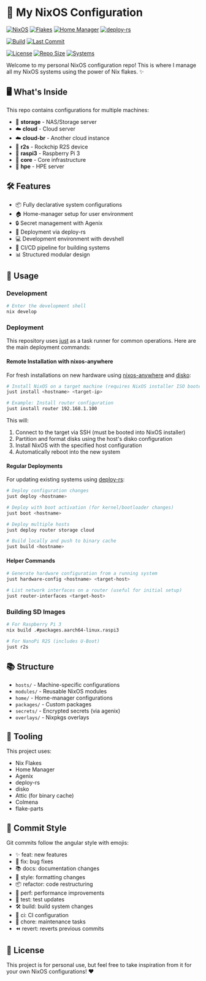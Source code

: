 # 🚀 My NixOS Configuration

<!-- System -->
[![NixOS](https://img.shields.io/badge/NixOS-Unstable-blue.svg)](https://nixos.org)
[![Flakes](https://img.shields.io/badge/Flakes-Enabled-blue.svg)](https://nixos.wiki/wiki/Flakes)
[![Home Manager](https://img.shields.io/badge/Home%20Manager-Enabled-blue.svg)](https://github.com/nix-community/home-manager)
[![deploy-rs](https://img.shields.io/badge/deploy--rs-Enabled-blue.svg)](https://github.com/serokell/deploy-rs)

<!-- Status -->
[![Build](https://github.com/arsfeld/nixos/actions/workflows/build.yml/badge.svg)](https://github.com/arsfeld/nixos/actions/workflows/build.yml)
[![Last Commit](https://img.shields.io/github/last-commit/arsfeld/nixos)](https://github.com/arsfeld/nixos/commits/main)

<!-- Repository Info -->
[![License](https://img.shields.io/badge/License-MIT-green.svg)](LICENSE)
[![Repo Size](https://img.shields.io/github/repo-size/arsfeld/nixos)](https://github.com/arsfeld/nixos)
[![Systems](https://img.shields.io/badge/Systems-7-blue.svg)](https://github.com/arsfeld/nixos#-whats-inside)

Welcome to my personal NixOS configuration repo! This is where I manage all my NixOS systems using the power of Nix flakes. ✨

## 🖥️ What's Inside

This repo contains configurations for multiple machines:

- 💾 **storage** - NAS/Storage server
- ☁️ **cloud** - Cloud server
- ☁️ **cloud-br** - Another cloud instance
- 🔄 **r2s** - Rockchip R2S device
- 🍓 **raspi3** - Raspberry Pi 3
- 🔌 **core** - Core infrastructure
- 🏢 **hpe** - HPE server

## 🛠️ Features

- 📦 Fully declarative system configurations
- 🏠 Home-manager setup for user environment
- 🔒 Secret management with Agenix
- 🔄 Deployment via deploy-rs
- 💻 Development environment with devshell
- 🤖 CI/CD pipeline for building systems
- 📊 Structured modular design

## 🚀 Usage

### Development

```bash
# Enter the development shell
nix develop
```

### Deployment

This repository uses [just](https://github.com/casey/just) as a task runner for common operations. Here are the main deployment commands:

#### Remote Installation with nixos-anywhere

For fresh installations on new hardware using [nixos-anywhere](https://github.com/nix-community/nixos-anywhere) and [disko](https://github.com/nix-community/disko):

```bash
# Install NixOS on a target machine (requires NixOS installer ISO booted)
just install <hostname> <target-ip>

# Example: Install router configuration
just install router 192.168.1.100
```

This will:
1. Connect to the target via SSH (must be booted into NixOS installer)
2. Partition and format disks using the host's disko configuration
3. Install NixOS with the specified host configuration
4. Automatically reboot into the new system

#### Regular Deployments

For updating existing systems using [deploy-rs](https://github.com/serokell/deploy-rs):

```bash
# Deploy configuration changes
just deploy <hostname>

# Deploy with boot activation (for kernel/bootloader changes)
just boot <hostname>

# Deploy multiple hosts
just deploy router storage cloud

# Build locally and push to binary cache
just build <hostname>
```

#### Helper Commands

```bash
# Generate hardware configuration from a running system
just hardware-config <hostname> <target-host>

# List network interfaces on a router (useful for initial setup)
just router-interfaces <target-host>
```

### Building SD Images

```bash
# For Raspberry Pi 3
nix build .#packages.aarch64-linux.raspi3

# For NanoPi R2S (includes U-Boot)
just r2s
```

## 📚 Structure

- `hosts/` - Machine-specific configurations
- `modules/` - Reusable NixOS modules
- `home/` - Home-manager configurations
- `packages/` - Custom packages
- `secrets/` - Encrypted secrets (via agenix)
- `overlays/` - Nixpkgs overlays

## 🔧 Tooling

This project uses:

- Nix Flakes
- Home Manager
- Agenix
- deploy-rs
- disko
- Attic (for binary cache)
- Colmena
- flake-parts

## 📝 Commit Style

Git commits follow the angular style with emojis:

- ✨ feat: new features
- 🐛 fix: bug fixes
- 📚 docs: documentation changes
- 💎 style: formatting changes
- 📦 refactor: code restructuring
- 🚀 perf: performance improvements
- 🧪 test: test updates
- 🛠️ build: build system changes
- 👷 ci: CI configuration
- 🧹 chore: maintenance tasks
- ⏪ revert: reverts previous commits

## 📄 License

This project is for personal use, but feel free to take inspiration from it for your own NixOS configurations! ❤️ 